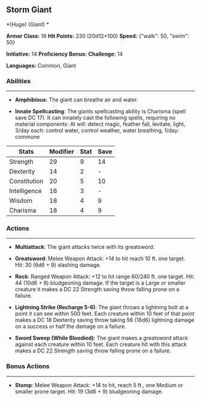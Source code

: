 ## Storm Giant
*(Huge) (Giant) *

**Armor Class:** 16
**Hit Points:** 230 (20d12+100)
**Speed:** {"walk": 50, "swim": 50}

**Initiative:** 14
**Proficiency Bonus:**
**Challenge:** 14

**Languages:** Common, Giant

### Abilities
 --- 
- **Amphibious**: The giant can breathe air and water.

- **Innate Spellcasting**: The giants spellcasting ability is Charisma (spell save DC 17). It can innately cast the following spells, requiring no material components: At will: detect magic, feather fall, levitate, light, 3/day each: control water, control weather, water breathing, 1/day: commune



| Stats | Modifier | Stat | Save
| ---- | ---- | ---- | ---- |
| Strength | 29 | 9 | 14 |
| Dexterity | 14 | 2 | - |
| Constitution | 20 | 5 | 10 |
| Intelligence | 16 | 3 | - |
| Wisdom | 18 | 4 | 9 |
| Charisma | 18 | 4 | 9 |

### Actions
 --- 
- **Multiattack**: The giant attacks twice with its greatsword.

- **Greatsword**: Melee Weapon Attack: +14 to hit  reach 10 ft.  one target. Hit: 30 (6d6 + 9) slashing damage.

- **Rock**: Ranged Weapon Attack: +12 to hit  range 60/240 ft.  one target. Hit: 44 (10d6 + 9) bludgeoning damage. If the target is a Large or smaller creature  it makes a DC 22 Strength saving throw  falling prone on a failure.

- **Lightning Strike (Recharge 5-6)**: The giant throws a lightning bolt at a point it can see within 500 feet. Each creature within 10 feet of that point makes a DC 18 Dexterity saving throw  taking 56 (16d6) lightning damage on a success or half the damage on a failure.

- **Sword Sweep (While Bloodied)**: The giant makes a greatsword attack against each creature within 10 feet. Each creature hit with this attack makes a DC 22 Strength saving throw  falling prone on a failure.

### Bonus Actions
 --- 
- **Stomp**: Melee Weapon Attack: +14 to hit, reach 5 ft., one Medium or smaller prone target. Hit: 19 (3d6 + 9) bludgeoning damage.

